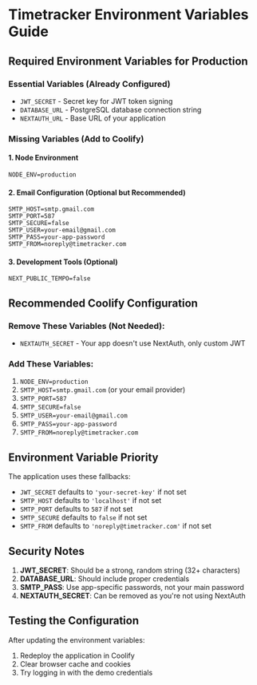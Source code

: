 # Timetracker Environment Variables Guide

## Required Environment Variables for Production

### Essential Variables (Already Configured)
- `JWT_SECRET` - Secret key for JWT token signing
- `DATABASE_URL` - PostgreSQL database connection string
- `NEXTAUTH_URL` - Base URL of your application

### Missing Variables (Add to Coolify)

#### 1. Node Environment
```
NODE_ENV=production
```

#### 2. Email Configuration (Optional but Recommended)
```
SMTP_HOST=smtp.gmail.com
SMTP_PORT=587
SMTP_SECURE=false
SMTP_USER=your-email@gmail.com
SMTP_PASS=your-app-password
SMTP_FROM=noreply@timetracker.com
```

#### 3. Development Tools (Optional)
```
NEXT_PUBLIC_TEMPO=false
```

## Recommended Coolify Configuration

### Remove These Variables (Not Needed):
- `NEXTAUTH_SECRET` - Your app doesn't use NextAuth, only custom JWT

### Add These Variables:
1. `NODE_ENV=production`
2. `SMTP_HOST=smtp.gmail.com` (or your email provider)
3. `SMTP_PORT=587`
4. `SMTP_SECURE=false`
5. `SMTP_USER=your-email@gmail.com`
6. `SMTP_PASS=your-app-password`
7. `SMTP_FROM=noreply@timetracker.com`

## Environment Variable Priority

The application uses these fallbacks:
- `JWT_SECRET` defaults to `'your-secret-key'` if not set
- `SMTP_HOST` defaults to `'localhost'` if not set
- `SMTP_PORT` defaults to `587` if not set
- `SMTP_SECURE` defaults to `false` if not set
- `SMTP_FROM` defaults to `'noreply@timetracker.com'` if not set

## Security Notes

1. **JWT_SECRET**: Should be a strong, random string (32+ characters)
2. **DATABASE_URL**: Should include proper credentials
3. **SMTP_PASS**: Use app-specific passwords, not your main password
4. **NEXTAUTH_SECRET**: Can be removed as you're not using NextAuth

## Testing the Configuration

After updating the environment variables:
1. Redeploy the application in Coolify
2. Clear browser cache and cookies
3. Try logging in with the demo credentials